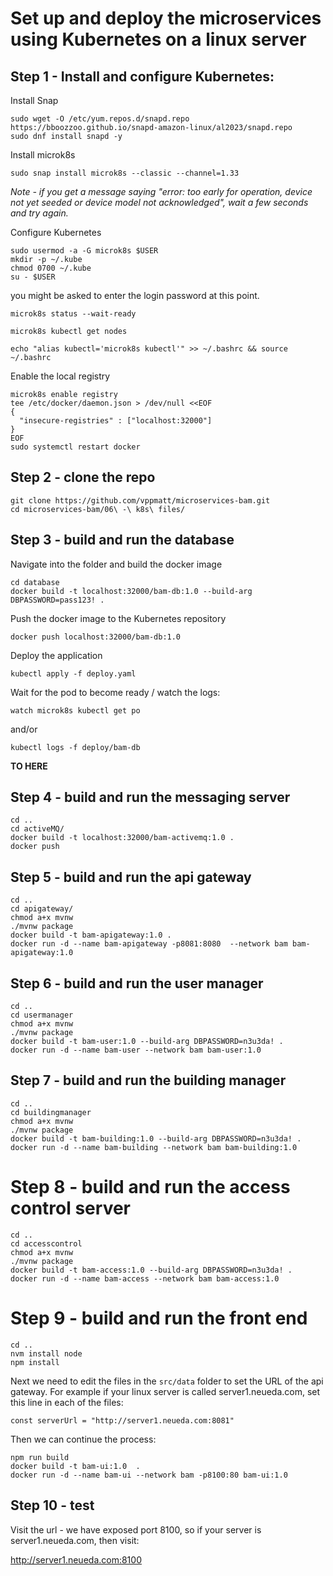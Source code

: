 # Set up and deploy the microservices using Kubernetes on a linux server

## Step 1 - Install and configure Kubernetes:


Install Snap
```
sudo wget -O /etc/yum.repos.d/snapd.repo https://bboozzoo.github.io/snapd-amazon-linux/al2023/snapd.repo
sudo dnf install snapd -y
```

Install microk8s

```
sudo snap install microk8s --classic --channel=1.33
```
*Note - if you get a message saying "error: too early for operation, device not yet seeded or device model not acknowledged", wait a few seconds and try again.*

Configure Kubernetes
```
sudo usermod -a -G microk8s $USER
mkdir -p ~/.kube
chmod 0700 ~/.kube
su - $USER
```
you might be asked to enter the login password at this point.
```
microk8s status --wait-ready

microk8s kubectl get nodes

echo "alias kubectl='microk8s kubectl'" >> ~/.bashrc && source ~/.bashrc
```


Enable the local registry
```
microk8s enable registry
tee /etc/docker/daemon.json > /dev/null <<EOF
{
  "insecure-registries" : ["localhost:32000"]
}
EOF
sudo systemctl restart docker
```


## Step 2 - clone the repo
```
git clone https://github.com/vppmatt/microservices-bam.git
cd microservices-bam/06\ -\ k8s\ files/
```

## Step 3 - build and run the database

Navigate into the folder and build the docker image
```
cd database
docker build -t localhost:32000/bam-db:1.0 --build-arg DBPASSWORD=pass123! .
```

Push the docker image to the Kubernetes repository
```
docker push localhost:32000/bam-db:1.0
```

Deploy the application
```
kubectl apply -f deploy.yaml
```

Wait for the pod to become ready / watch the logs:
```
watch microk8s kubectl get po
```
and/or
```
kubectl logs -f deploy/bam-db
```

****TO HERE****

## Step 4 - build and run the messaging server
```
cd ..
cd activeMQ/
docker build -t localhost:32000/bam-activemq:1.0 .
docker push
```

## Step 5 - build and run the api gateway
```
cd ..
cd apigateway/
chmod a+x mvnw
./mvnw package
docker build -t bam-apigateway:1.0 .
docker run -d --name bam-apigateway -p8081:8080  --network bam bam-apigateway:1.0
```

## Step 6 - build and run the user manager
```
cd ..
cd usermanager
chmod a+x mvnw
./mvnw package
docker build -t bam-user:1.0 --build-arg DBPASSWORD=n3u3da! .
docker run -d --name bam-user --network bam bam-user:1.0
```

## Step 7 - build and run the building manager
```
cd ..
cd buildingmanager
chmod a+x mvnw
./mvnw package
docker build -t bam-building:1.0 --build-arg DBPASSWORD=n3u3da! .
docker run -d --name bam-building --network bam bam-building:1.0
```

# Step 8 - build and run the access control server
```
cd ..
cd accesscontrol
chmod a+x mvnw
./mvnw package
docker build -t bam-access:1.0 --build-arg DBPASSWORD=n3u3da! .
docker run -d --name bam-access --network bam bam-access:1.0
```

# Step 9 - build and run the front end

```
cd ..
nvm install node
npm install
```

Next we need to edit the files in the `src/data` folder to set the URL of the api gateway. For example if your linux server is called server1.neueda.com, set this line in each of the files:

`const serverUrl = "http://server1.neueda.com:8081"`

Then we can continue the process:
```
npm run build
docker build -t bam-ui:1.0  .
docker run -d --name bam-ui --network bam -p8100:80 bam-ui:1.0
```

## Step 10 - test
Visit the url - we have exposed port 8100, so if your server is server1.neueda.com, then visit:

http://server1.neueda.com:8100
